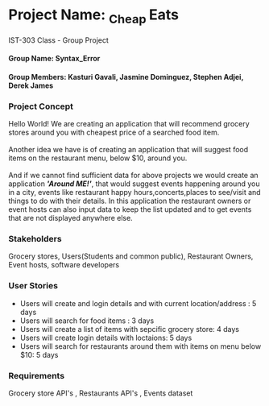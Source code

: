 # Project Name: <sub>  Cheap </sub>Eats
IST-303 Class - Group Project

<h4> Group Name: Syntax_Error </h4>

<h4> Group Members: Kasturi Gavali, Jasmine Dominguez, Stephen Adjei, Derek James </h4>

<h3> <strong> Project Concept </strong> </h3>
<p>Hello World! We are creating an application that will recommend grocery stores around you with cheapest price of a searched food item.</br></br>
Another idea we have is of creating an application that will suggest food items on the restaurant menu, below $10, around you.</br></br>
And if we cannot find sufficient data for above projects we would create an application <strong><i>'Around ME!'</i></strong>, that would
suggest events happening around you in a city, events like restaurant happy hours,concerts,places to see/visit and things to do with their details.
In this application the restaurant owners or event hosts can also input data to keep the list updated and to get events that are not displayed anywhere else.</p>

<h3><strong> Stakeholders </strong></h3>
<p> Grocery stores, Users(Students and common public), Restaurant Owners, Event hosts, software developers </p>

<h3><strong> User Stories </strong></h3>
<ul>
    <li>Users will create and login details and with current location/address : 5 days</li>
    <li>Users will search for food items : 3 days</li>
    <li>Users will create a list of items with sepcific grocery store: 4 days</li>
    <li>Users will create login details with loctaions: 5 days</li>
    <li>Users will search for restaurants around them with items on menu below $10: 5 days</li>
</ul>

<h3><strong> Requirements </strong></h3>
<p>Grocery store API's , Restaurants API's , Events dataset </p>
